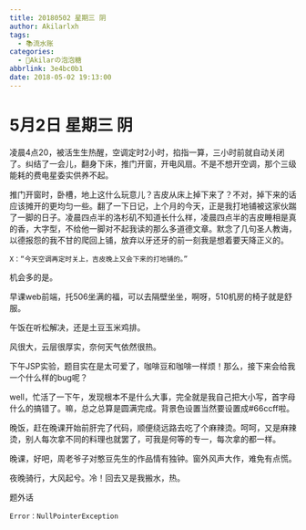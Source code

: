 ```yaml
---
title: 20180502 星期三 阴
author: Akilarlxh
tags:
  - 📚流水账
categories:
  - 🍬Akilarの泡泡糖
abbrlink: 3e4bc0b1
date: 2018-05-02 19:13:00
---
```

# 5月2日 星期三 阴

凌晨4点20，被活生生热醒，空调定时2小时，掐指一算，三小时前就自动关闭了。纠结了一会儿，翻身下床，推门开窗，开电风扇。不是不想开空调，那个三级能耗的费电星委实供养不起。

推门开窗时，卧槽，地上这什么玩意儿？吉皮从床上掉下来了？不对，掉下来的话应该摊开的更均匀一些。翻了一下日记，上个月的今天，正是我打地铺被这家伙踹了一脚的日子。凌晨四点半的洛杉矶不知道长什么样，凌晨四点半的吉皮睡相是真的香，大字型，不给他一脚对不起我读的那么多道德文章。默念了几句圣人教诲，以德报怨的我不甘的爬回上铺，放弃以牙还牙的前一刻我是想着要天降正义的。
```
X：“今天空调再定时关上，吉皮晚上又会下来的打地铺的。”
```
机会多的是。

早课web前端，托506坐满的福，可以去隔壁坐坐，啊呀，510机房的椅子就是舒服。

午饭在听松解决，还是土豆玉米鸡排。

风很大，云层很厚实，奈何天气依然很热。

下午JSP实验，题目实在是太可爱了，咖啡豆和咖啡一样烦！那么，接下来会给我一个什么样的bug呢？

well，忙活了一下午，发现根本不是什么大事，完全就是我自己把大小写，首字母什么的搞错了。嘛，总之总算是圆满完成。背景色设置当然要设置成#66ccff啦。

晚饭，赶在晚课开始前肝完了代码，顺便绕远路去吃了个麻辣烫。呵呵，又是麻辣烫，别人每次拿不同的料理也就罢了，可我是何等的专一，每次拿的都一样。

晚课，好吧，周老爷子对憨豆先生的作品情有独钟。窗外风声大作，难免有点慌。

夜晚骑行，大风起兮。冷！回去又是我搬水，热。

题外话
```
Error：NullPointerException
```